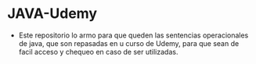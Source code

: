 # JAVA-Udemy
- Este repositorio lo armo para que queden las sentencias operacionales de java, que son repasadas en u curso de Udemy, para que sean de facil acceso y chequeo en caso de ser utilizadas. 

